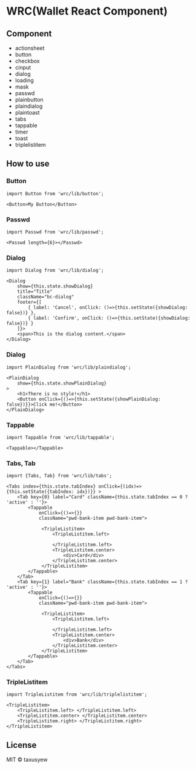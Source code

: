 # WRC(Wallet React Component)

## Component
- actionsheet
- button
- checkbox
- cinput
- dialog
- loading
- mask
- passwd
- plainbutton
- plaindialog
- plaintoast
- tabs
- tappable
- timer
- toast
- triplelistitem

## How to use

### Button
```
import Button from 'wrc/lib/button';

<Button>My Button</Button>

```

### Passwd
```
import Passwd from 'wrc/lib/passwd';

<Passwd length={6}></Passwd>

```

### Dialog
```
import Dialog from 'wrc/lib/dialog';

<Dialog
    show={this.state.showDialog} 
    title="Title"
    className="bc-dialog"
    footer={[
        { label: 'Cancel', onClick: ()=>{this.setState({showDialog: false})} },
        { label: 'Confirm', onClick: ()=>{this.setState({showDialog: false})} }
    ]}>
    <span>This is the dialog content.</span>
</Dialog>
```

### Dialog
```
import PlainDialog from 'wrc/lib/plaindialog';

<PlainDialog
    show={this.state.showPlainDialog}
>
    <h1>There is no style!</h1>
    <Button onClick={()=>{this.setState({showPlainDialog: false})}}>Click me!</Button>
</PlainDialog>

```

### Tappable
```
import Tappable from 'wrc/lib/tappable';

<Tappable></Tappable>

```

### Tabs, Tab
```
import {Tabs, Tab} from 'wrc/lib/tabs';

<Tabs index={this.state.tabIndex} onClick={(idx)=>{this.setState({tabIndex: idx})}} >
    <Tab key={0} label="Card" className={this.state.tabIndex == 0 ? 'active' : ''}>
        <Tappable
            onClick={()=>{}}
            className="pwd-bank-item pwd-bank-item">

             <TripleListitem>
                 <TripleListitem.left>
                     
                 </TripleListitem.left>
                 <TripleListitem.center>
                     <div>Card</div>
                 </TripleListitem.center>
             </TripleListitem>
        </Tappable>
    </Tab>
    <Tab key={1} label="Bank" className={this.state.tabIndex == 1 ? 'active' : ''}>
        <Tappable
            onClick={()=>{}}
            className="pwd-bank-item pwd-bank-item">

             <TripleListitem>
                 <TripleListitem.left>
                     
                 </TripleListitem.left>
                 <TripleListitem.center>
                     <div>Bank</div>
                 </TripleListitem.center>
             </TripleListitem>
        </Tappable>
    </Tab>
</Tabs>

```

### TripleListitem
```
import TripleListitem from 'wrc/lib/triplelistitem';

<TripleListitem>
    <TripleListitem.left> </TripleListitem.left>
    <TripleListitem.center> </TripleListitem.center>
    <TripleListitem.right> </TripleListitem.right>
</TripleListitem>

```


## License
MIT © taxusyew